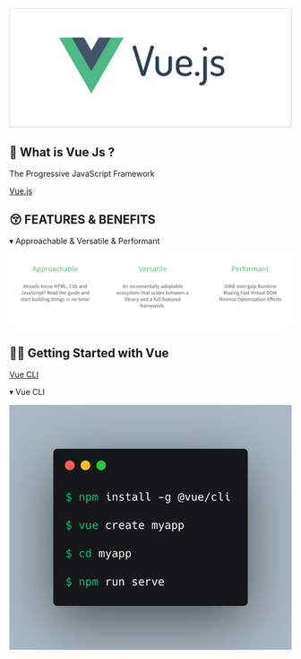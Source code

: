 <img src='https://github.com/byvuejs/vue-cli/raw/images/logo.png' border='0' alt='logo' />

<br />

## 🤔 What is Vue Js ?

The Progressive JavaScript Framework

[Vue.js](https://vuejs.org/)

## 😚 FEATURES & BENEFITS

▾ Approachable & Versatile & Performant

<img src='https://github.com/byvuejs/vue-cli/raw/images/features.png' border='0' alt='features' />

## 🧑‍💻 Getting Started with Vue

[Vue CLI](https://cli.vuejs.org/)

▾ Vue CLI

<img src='https://github.com/byvuejs/vue-cli/raw/images/cli.png' border='0' alt='cli' />
